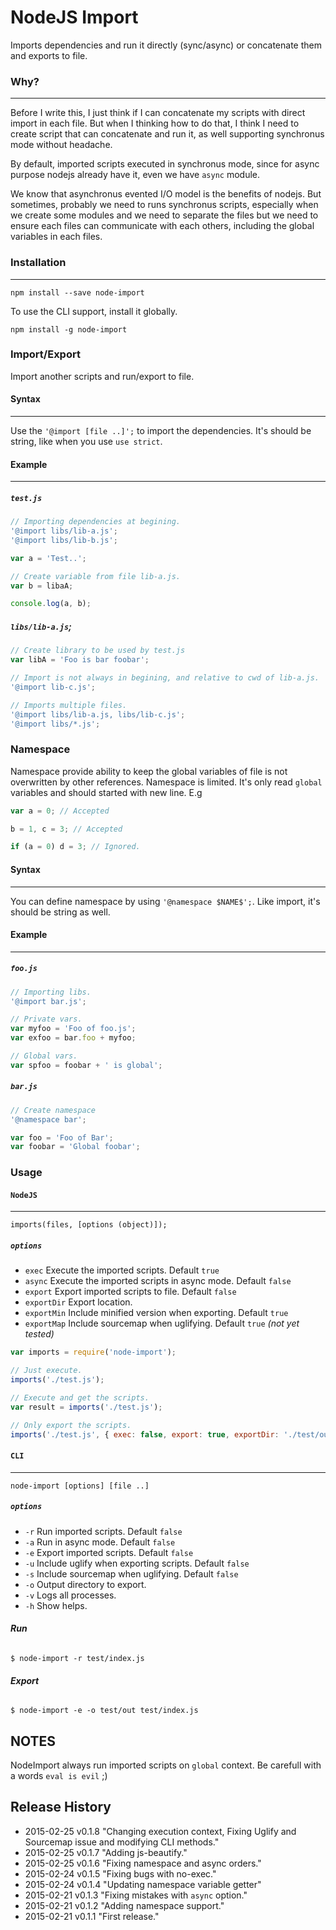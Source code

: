 NodeJS Import
===========
Imports dependencies and run it directly (sync/async) or concatenate them and exports to file.

### **Why?**
***

Before I write this, I just think if I can concatenate my scripts with direct import in each file.
But when I thinking how to do that, I think I need to create script that can concatenate and run it,
as well supporting synchronus mode without headache.

By default, imported scripts executed in synchronus mode, since for async purpose nodejs already have it,
even we have `async` module.

We know that asynchronus evented I/O model is the benefits of nodejs. But sometimes, probably we need to runs
synchronus scripts, especially when we create some modules and we need to separate the files but we need
to ensure each files can communicate with each others, including the global variables in each files.

### **Installation**
***

```
npm install --save node-import
```

To use the CLI support, install it globally.
```
npm install -g node-import
```

### **Import/Export**
Import another scripts and run/export to file.

#### **Syntax**
***

Use the `'@import [file ..]';` to import the dependencies. It's should be string, like when you use `use strict`.

#### **Example**
***

##### `test.js`
```js
// Importing dependencies at begining.
'@import libs/lib-a.js';
'@import libs/lib-b.js';

var a = 'Test..';

// Create variable from file lib-a.js.
var b = libaA;

console.log(a, b);
```

##### `libs/lib-a.js`;
```js
// Create library to be used by test.js
var libA = 'Foo is bar foobar';

// Import is not always in begining, and relative to cwd of lib-a.js.
'@import lib-c.js';

// Imports multiple files.
'@import libs/lib-a.js, libs/lib-c.js';
'@import libs/*.js';
```

### **Namespace**
Namespace provide ability to keep the global variables of file is not overwritten by other references.
Namespace is limited. It's only read `global` variables and should started with new line. E.g

```js
var a = 0; // Accepted

b = 1, c = 3; // Accepted

if (a = 0) d = 3; // Ignored.
```

#### **Syntax**
***

You can define namespace by using `'@namespace $NAME$';`. Like import, it's should be string as well.

#### **Example**
***

##### `foo.js`
```js
// Importing libs.
'@import bar.js';

// Private vars.
var myfoo = 'Foo of foo.js';
var exfoo = bar.foo + myfoo;

// Global vars.
var spfoo = foobar + ' is global';
```

##### `bar.js`
```js
// Create namespace
'@namespace bar';

var foo = 'Foo of Bar';
var foobar = 'Global foobar';
```


### **Usage**
#### `NodeJS`
***

`imports(files, [options (object)]);`

##### `options`
- `exec` Execute the imported scripts. Default `true`
- `async` Execute the imported scripts in async mode. Default `false`
- `export` Export imported scripts to file. Default `false`
- `exportDir` Export location.
- `exportMin` Include minified version when exporting. Default `true`
- `exportMap` Include sourcemap when uglifying. Default `true` *(not yet tested)*

```js
var imports = require('node-import');

// Just execute.
imports('./test.js');

// Execute and get the scripts.
var result = imports('./test.js');

// Only export the scripts.
imports('./test.js', { exec: false, export: true, exportDir: './test/out' });
```

#### `CLI`
***

`node-import [options] [file ..]`

##### `options`
- `-r` Run imported scripts. Default `false`
- `-a` Run in async mode. Default `false`
- `-e` Export imported scripts. Default `false`
- `-u` Include uglify when exporting scripts. Default `false`
- `-s` Include sourcemap when uglifying. Default `false`
- `-o` Output directory to export.
- `-v` Logs all processes.
- `-h` Show helps.

###### **Run**
```
$ node-import -r test/index.js 
```

###### **Export**
```
$ node-import -e -o test/out test/index.js
```

## **NOTES**
NodeImport always run imported scripts on `global` context. Be carefull with a words `eval is evil` ;)

## Release History
* 2015-02-25        v0.1.8      "Changing execution context, Fixing Uglify and Sourcemap issue and modifying CLI methods."
* 2015-02-25        v0.1.7      "Adding js-beautify."
* 2015-02-25        v0.1.6      "Fixing namespace and async orders."
* 2015-02-24        v0.1.5      "Fixing bugs with no-exec."
* 2015-02-24        v0.1.4      "Updating namespace variable getter"
* 2015-02-21        v0.1.3      "Fixing mistakes with `async` option."
* 2015-02-21        v0.1.2      "Adding namespace support."
* 2015-02-21        v0.1.1      "First release."
